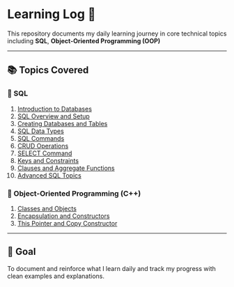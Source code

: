 # Learning Log 📘

This repository documents my daily learning journey in core technical topics including **SQL**, **Object-Oriented Programming (OOP)**

---

## 📚 Topics Covered

### 🔷 SQL
1. [Introduction to Databases](SQL/introduction-to-databases.md)
2. [SQL Overview and Setup](SQL/02-sql-overview-and-setup.md)
3. [Creating Databases and Tables](SQL/03-creating-databases-and-tables.md)
4. [SQL Data Types](SQL/04-sql-datatypes.md)
5. [SQL Commands](SQL/05-sql-commands.md)
6. [CRUD Operations](SQL/06-crud-operations.md)
7. [SELECT Command](SQL/07-select-command.md)
8. [Keys and Constraints](SQL/08-keys-and-constraints.md)
9. [Clauses and Aggregate Functions](SQL/09-clauses-and-aggregate-functions.md)
10. [Advanced SQL Topics](SQL/10-advanced-topics.md)

### 🔶 Object-Oriented Programming (C++)
1. [Classes and Objects](oops/01-classes-and-objects.md)
2. [Encapsulation and Constructors](oops/02-encapsulation-and-constructors.md)
3. [This Pointer and Copy Constructor](oops/03-this-pointer-and-copy-constructor.md)


---

## 🎯 Goal

To document and reinforce what I learn daily and track my progress with clean examples and explanations.

